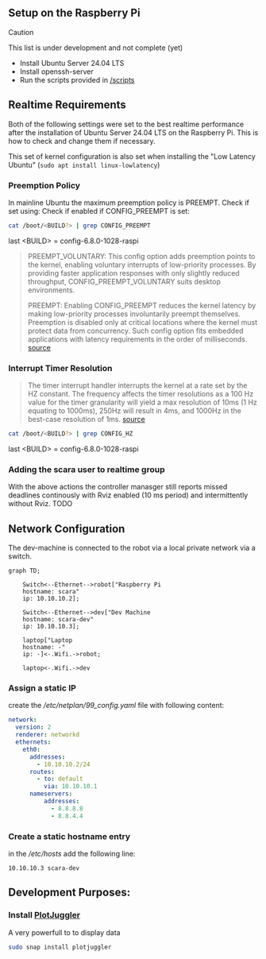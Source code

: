 ## Setup on the Raspberry Pi
> [!CAUTION]
>
> This list is under development and not complete (yet)

- Install Ubuntu Server 24.04 LTS
- Install openssh-server
- Run the scripts provided in [/scripts](scripts)


## Realtime Requirements
Both of the following settings were set to the best realtime performance after the installation of Ubuntu Server 24.04 LTS on the Raspberry Pi. This is how to check and change them if necessary.

This set of kernel configuration is also set when installing the "Low Latency Ubuntu" (`sudo apt install linux-lowlatency`)

### Preemption Policy 

In mainline Ubuntu the maximum preemption policy is PREEMPT. Check if set using:
Check if enabled if CONFIG_PREEMPT is set:
```bash
cat /boot/<BUILD?> | grep CONFIG_PREEMPT
```
last \<BUILD\> = config-6.8.0-1028-raspi

> PREEMPT_VOLUNTARY: This config option adds preemption points to the kernel, enabling voluntary interrupts of low-priority processes. By providing faster application responses with only slightly reduced throughput, CONFIG_PREEMPT_VOLUNTARY suits desktop environments.
>
> PREEMPT: Enabling CONFIG_PREEMPT reduces the kernel latency by making low-priority processes involuntarily preempt themselves. Preemption is disabled only at critical locations where the kernel must protect data from concurrency. Such config option fits embedded applications with latency requirements in the order of milliseconds. [source](https://ubuntu.com/blog/industrial-embedded-systems-ii)

### Interrupt Timer Resolution
> The timer interrupt handler interrupts the kernel at a rate set by the HZ constant. The frequency affects the timer resolutions as a 100 Hz value for the timer granularity will yield a max resolution of 10ms (1 Hz equating to 1000ms), 250Hz will result in 4ms, and 1000Hz in the best-case resolution of 1ms. [source](https://ubuntu.com/blog/industrial-embedded-systems-ii)

```bash
cat /boot/<BUILD?> | grep CONFIG_HZ
```
last \<BUILD\> = config-6.8.0-1028-raspi

### Adding the scara user to realtime group
With the above actions the controller manasger still reports missed deadlines continously with Rviz enabled (10 ms period) and intermittently without Rviz. 
TODO


## Network Configuration
The dev-machine is connected to the robot via a local private network via a switch.
```mermaid
graph TD;

    Switch<--Ethernet-->robot["Raspberry Pi 
    hostname: scara"
    ip: 10.10.10.2];

    Switch<--Ethernet-->dev["Dev Machine
    hostname: scara-dev"
    ip: 10.10.10.3];

    laptop["Laptop
    hostname: -"
    ip: -]<-.Wifi.->robot;

    laptop<-.Wifi.->dev
```

### Assign a static IP
create the */etc/netplan/99_config.yaml* file with following content:
```yaml
network:
  version: 2
  renderer: networkd
  ethernets:
    eth0:
      addresses:
        - 10.10.10.2/24
      routes:
        - to: default
          via: 10.10.10.1
      nameservers:
          addresses:
            - 8.8.8.8
            - 8.8.4.4
```

### Create a static hostname entry
in the */etc/hosts* add the following line:
```
10.10.10.3 scara-dev
```

## Development Purposes:
### Install [PlotJuggler](https://github.com/facontidavide/PlotJuggler)
A very powerfull to to display data
```bash
sudo snap install plotjuggler
```